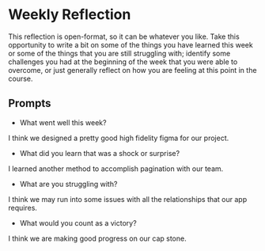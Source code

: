 # Weekly Reflection
This reflection is open-format, so it can be whatever you like. Take this opportunity to write a bit on some of the things you have learned this week or some of the things that you are still struggling with; identify some challenges you had at the beginning of the week that you were able to overcome, or just generally reflect on how you are feeling at this point in the course.

## Prompts
- What went well this week?

I think we designed a pretty good high fidelity figma for our project.

- What did you learn that was a shock or surprise?

I learned another method to accomplish pagination with our team.

- What are you struggling with?

I think we may run into some issues with all the relationships that our app requires. 

- What would you count as a victory?

I think we are making good progress on our cap stone.
